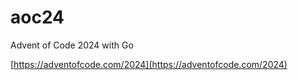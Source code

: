 # aoc24
Advent of Code 2024 with Go

[https://adventofcode.com/2024](https://adventofcode.com/2024)
